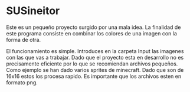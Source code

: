 # SUSineitor
Este es un pequeño proyecto surgido por una mala idea. La finalidad de este programa consiste en combinar los colores de una imagen con la forma de otra. 

El funcionamiento es simple. Introduces en la carpeta Input las imagenes con las que vas a trabajar. Dado que el proyecto esta en desarrollo no es precisamente eficiente por lo que se recomiendan archivos pequeños. Como ejemplo se han dado varios sprites de minecraft. Dado que son de 16x16 estos los procesa rapido. Es importante que los archivos esten en formato png.
